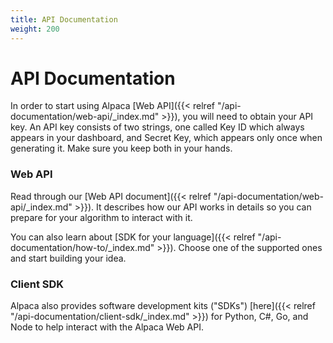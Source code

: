 ```yaml
---
title: API Documentation
weight: 200
---
```


# API Documentation

In order to start using Alpaca [Web API]({{< relref "/api-documentation/web-api/_index.md" >}}), you will
need to obtain your API key. An API key consists of two strings, one called
Key ID which always appears in your dashboard, and Secret Key, which appears
only once when generating it. Make sure you keep both in your hands.

### Web API

Read through our [Web API document]({{< relref "/api-documentation/web-api/_index.md" >}}). It describes
how our API works in details so you can prepare for your algorithm to interact with it.

You can also learn about [SDK for your language]({{< relref "/api-documentation/how-to/_index.md" >}}).
Choose one of the supported ones and start building your idea.

### Client SDK

Alpaca also provides software development kits ("SDKs") [here]({{< relref "/api-documentation/client-sdk/_index.md" >}}) 
for Python, C#, Go, and Node to help interact with the Alpaca Web API.
